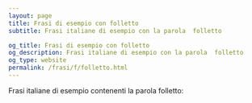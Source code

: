 ```yaml
---
layout: page
title: Frasi di esempio con folletto 
subtitle: Frasi italiane di esempio con la parola  folletto

og_title: Frasi di esempio con folletto 
og_description: Frasi italiane di esempio con la parola  folletto
og_type: website
permalink: /frasi/f/folletto.html
---
```


Frasi italiane di esempio contenenti la parola folletto:



